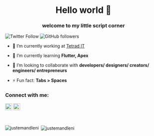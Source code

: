 <!--- - 👋 Hi, I’m Emandleni
- 👀 I’m interested in machine learning, data mining 
- 🌱 I’m currently learning Dart, Apex
- 💞️ I’m looking to collaborate on anything meaningful
- 📫 How to reach me: write me a mail/ tweet me

<!---
justemandleni/justemandleni is a ✨ special ✨ repository because its `README.md` (this file) appears on your GitHub profile.
You can click the Preview link to take a look at your changes.
--->
<h1 align="center">Hello world 👋</h1>
<h3 align="center">welcome to my little script corner</h3>

![Twitter Follow](https://img.shields.io/twitter/follow/justemandleni?label=justemandleni&logo=twitter&style=for-the-badge)
![GitHub followers](https://img.shields.io/github/followers/justemandleni?logo=GitHub&style=for-the-badge)

- 🔭 I’m currently working at [Tetrad IT](https://www.tetrad.co.za/home)

- 🌱 I’m currently learning **Flutter, Apex**

- 👯 I’m looking to collaborate with **developers/ designers/ creators/ engineers/ entrepreneurs**

- ⚡ Fun fact: **Tabs > Spaces**

### Connect with me:

<a href="https://twitter.com/justemandleni" target="blank"><img src="https://cdn.jsdelivr.net/npm/simple-icons@3.0.1/icons/twitter.svg" alt="justemandleni" height="22" width="22" /></a>
<a href="https://www.linkedin.com/in/emandleni-moyo-994240201/" target="blank"><img src="https://cdn.jsdelivr.net/npm/simple-icons@3.0.1/icons/linkedin.svg" alt="justemandleni" height="22" width="22" /></a>


<br />

<p><img align="left" src="https://github-readme-stats.vercel.app/api/top-langs/?username=justemandleni&layout=compact&hide=html" alt="justemandleni" /></p>

<p>&nbsp;<img align="center" src="https://github-readme-stats.vercel.app/api?username=justemandleni&show_icons=true" alt="justemandleni" /></p>


